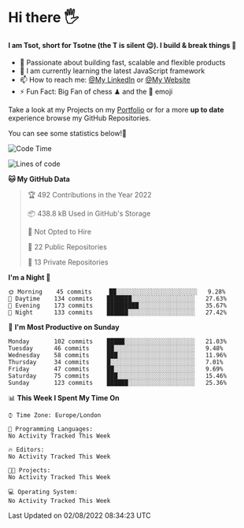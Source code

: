 # Hi there :raised_hand_with_fingers_splayed:
#### I am Tsot, short for Tsotne (the T is silent :wink:). I build & break things :space_invader:
- :telescope: Passionate about building fast, scalable and flexible products
- :seedling: I am currently learning the latest JavaScript framework 
- :mailbox: How to reach me: [@My LinkedIn](https://www.linkedin.com/in/tsotne-gvadzabia/) or [@My Website](https://tsotne.co.uk/contact)
- :zap: Fun Fact: Big Fan of chess ♟ and the 👾 emoji

Take a look at my Projects on my [Portfolio](https://tsotne.co.uk/) or for a more **up to date** experience browse my GitHub Repositories.

You can see some statistics below!:space_invader:
<!--START_SECTION:waka-->
![Code Time](http://img.shields.io/badge/Code%20Time-761%20hrs%202%20mins-blue)

![Lines of code](https://img.shields.io/badge/From%20Hello%20World%20I%27ve%20Written-626%20Thousand%20lines%20of%20code-blue)

**🐱 My GitHub Data** 

> 🏆 492 Contributions in the Year 2022
 > 
> 📦 438.8 kB Used in GitHub's Storage 
 > 
> 🚫 Not Opted to Hire
 > 
> 📜 22 Public Repositories 
 > 
> 🔑 13 Private Repositories  
 > 
**I'm a Night 🦉** 

```text
🌞 Morning    45 commits     ██░░░░░░░░░░░░░░░░░░░░░░░   9.28% 
🌆 Daytime    134 commits    ███████░░░░░░░░░░░░░░░░░░   27.63% 
🌃 Evening    173 commits    █████████░░░░░░░░░░░░░░░░   35.67% 
🌙 Night      133 commits    ██████░░░░░░░░░░░░░░░░░░░   27.42%

```
📅 **I'm Most Productive on Sunday** 

```text
Monday       102 commits    █████░░░░░░░░░░░░░░░░░░░░   21.03% 
Tuesday      46 commits     ██░░░░░░░░░░░░░░░░░░░░░░░   9.48% 
Wednesday    58 commits     ███░░░░░░░░░░░░░░░░░░░░░░   11.96% 
Thursday     34 commits     █░░░░░░░░░░░░░░░░░░░░░░░░   7.01% 
Friday       47 commits     ██░░░░░░░░░░░░░░░░░░░░░░░   9.69% 
Saturday     75 commits     ███░░░░░░░░░░░░░░░░░░░░░░   15.46% 
Sunday       123 commits    ██████░░░░░░░░░░░░░░░░░░░   25.36%

```


📊 **This Week I Spent My Time On** 

```text
⌚︎ Time Zone: Europe/London

💬 Programming Languages: 
No Activity Tracked This Week

🔥 Editors: 
No Activity Tracked This Week

🐱‍💻 Projects: 
No Activity Tracked This Week

💻 Operating System: 
No Activity Tracked This Week

```


 Last Updated on 02/08/2022 08:34:23 UTC
<!--END_SECTION:waka-->
